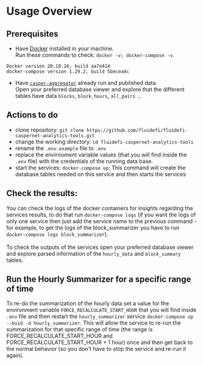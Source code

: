 # Usage Overview


## Prerequisites
- Have [Docker](https://www.docker.com/) installed in your machine. <br>
Run these commands to check: `docker -v; docker-compose -v`.
```
Docker version 20.10.16, build aa7e414
docker-compose version 1.29.2, build 5becea4c
```
- Have [`casper-aggregator`](https://github.com/fluidefi/fluidefi-caspernet-aggregator-tools) already run and published data. <br>
Open your preferred database viewer and explore that the different tables have data `blocks`, `block_hours`, `all_pairs` ...



## Actions to do
- clone repository: `git clone https://github.com/fluidefi/fluidefi-caspernet-analytics-tools.git`
- change the working directory: `cd fluidefi-caspernet-analytics-tools`
- rename the `.env.example` file to `.env`
- replace the envirnoment variable values (that you will find inside the `.env` file) with the credentials of the running data base.
- start the services: `docker-compose up`: This command will create the database tables needed on this service and then starts the services


## Check the results:

You can check the logs of the docker containers for insights regarding the services results, to do that run `docker-compose logs` (if you want the logs of only one service then just add the service name to the previous command - for example, to get the logs of the block_summarizer you have to run `docker-compose logs block_summarizer`).<br><br> 
To check the outputs of the services open your preferred database viewer and explore parsed information of the `hourly_data` and `block_summary` tables.


## Run the Hourly Summarizer for a specific range of time

To re-do the summarization of the hourly data set a value for the environment variable `FORCE_RECALCULATE_START_HOUR` that you will find inside `.env` file and then restart the `hourly_summarizer` service `docker-compose up --buid -d hourly_summarizer`. This will allow the service to re-run the summarization for that specific range of time (the range is FORCE_RECALCULATE_START_HOUR and FORCE_RECALCULATE_START_HOUR + 1 hour) once and then get back to the normal behavior (so you don't have to stop the service and re-run it again).